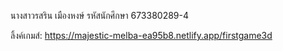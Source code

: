 นางสาวรสริน เมืองหงษ์ รหัสนักศึกษา 673380289-4

ลิ้งค์เกมส์: https://majestic-melba-ea95b8.netlify.app/firstgame3d
